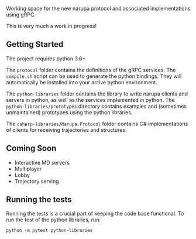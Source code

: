 Working space for the new narupa protocol and associated implementations using gRPC.

This is very much a work in progress!

## Getting Started

The project requires python 3.6+ 

The `protocol` folder contains the definitions of the gRPC services. 
The `compile.sh` script can be used to generate the python bindings. They will 
automatically be installed into your active python environment.

The `python-libraries` folder contains the library to write narupa clients and
servers in python, as well as the services implemented in python. The
`python-libraries/prototypes` directory contains examples and (sometimes
unmaintained) prototypes using the python libraries.

The `csharp-libraries/Narupa.Protocol` folder contains C# implementations of clients for receiving trajectories and structures.

## Coming Soon

* Interactive MD servers
* Multiplayer
* Lobby
* Trajectory serving

## Running the tests

Running the tests is a crucial part of keeping the code base functional. To run the test of the python libraries, run:

    python -m pytest python-libraries

